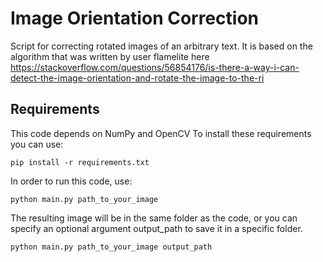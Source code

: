 # Image Orientation Correction
Script for correcting rotated images of an arbitrary text. It is based on the algorithm that was written by user flamelite here https://stackoverflow.com/questions/56854176/is-there-a-way-i-can-detect-the-image-orientation-and-rotate-the-image-to-the-ri

## Requirements
This code depends on NumPy and OpenCV
To install these requirements you can use:

 `pip install -r requirements.txt`

In order to run this code, use: 

`python main.py path_to_your_image`

The resulting image will be in the same folder as the code, or you can specify an optional argument output_path to save it in a specific folder.

`python main.py path_to_your_image output_path` 
